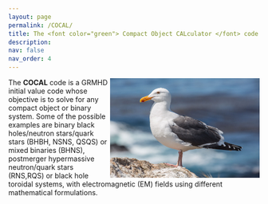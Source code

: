 ```yaml
---
layout: page
permalink: /COCAL/
title: The <font color="green"> Compact Object CALculator </font> code
description: 
nav: false
nav_order: 4
---
```


<img align="right" width="300" height=200 src="/assets/img/seagull3.jpg" />

The <strong>COCAL</strong> code is a GRMHD initial value code whose objective
is to solve for any compact object or binary system. Some of the possible
examples are binary black holes/neutron stars/quark stars (BHBH, NSNS, QSQS) or
mixed binaries (BHNS), postmerger hypermassive neutron/quark stars (RNS,RQS) or
black hole toroidal systems, with electromagnetic (EM) fields using different
mathematical formulations.

